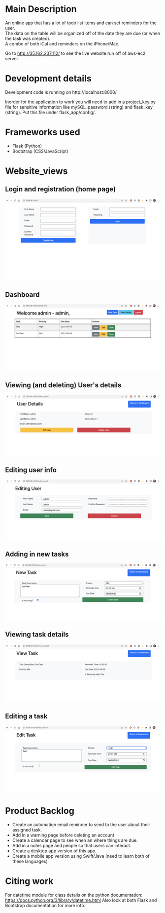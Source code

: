 # Main Description
An online app that has a lot of todo list items and can set reminders for the user.  
The data on the table will be organized off of the date they are due (or when the task was created).  
A combo of both iCal and reminders on the iPhone/Mac.

Go to http://35.162.237.112/ to see the live website run off of aws-ec2 server.

# Development details

Development code is running on http://localhost:8000/

Inorder for the application to work you will need to add in a project_key.py file for sensitive information like mySQL_password (string) and flask_key (string).  Put this file under flask_app/config/.

# Frameworks used
* Flask (Python)
* Bootstrap (CSS/JavaScript)

# Website_views

## Login and registration (home page)
![Login and Registration](/crm_images/login_signup.png)

## Dashboard
![The Users Dashboard to view all tasks](/crm_images/users_dashboard.png)

## Viewing (and deleting) User's details
![View everything about the user](/crm_images/user_details.png)

## Editing user info
![Editing the user](/crm_images/editing_user_info.png)

## Adding in new tasks
![Creating new tasks todo](/crm_images/adding_new_task.png)

## Viewing task details
![Reading details of the task selected](/crm_images/task_details.png)

## Editing a task
![Editing task information](/crm_images/editing_a_task.png)

# Product Backlog
* Create an automation email reminder to send to the user about their assigned task.
* Add in a warning page before deleting an account
* Create a calendar page to see when an where things are due.
* Add in a notes page and people so that users can interact.
* Create a desktop app version of this app.
* Create a mobile app version using Swift/Java (need to learn both of these languages)

# Citing work
For datetime module for class details on the python documentation: https://docs.python.org/3/library/datetime.html
Also look at both Flask and Bootstrap documentation for more info.
